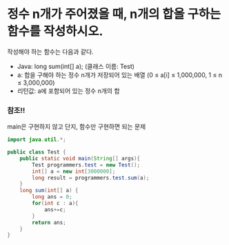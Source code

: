 # 정수 n개가 주어졌을 때, n개의 합을 구하는 함수를 작성하시오.

작성해야 하는 함수는 다음과 같다.

+ Java: long sum(int[] a); (클래스 이름: Test)
+ a: 합을 구해야 하는 정수 n개가 저장되어 있는 배열 (0 ≤ a[i] ≤ 1,000,000, 1 ≤ n ≤ 3,000,000)
+ 리턴값: a에 포함되어 있는 정수 n개의 합

### 참조!!
main은 구현하지 않고 단지, 함수만 구현하면 되는 문제

```java
import java.util.*;

public class Test {
    public static void main(String[] args){
        Test programmers.test = new Test();
        int[] a = new int[3000000]; 
        long result = programmers.test.sum(a);
    }
    long sum(int[] a) {
        long ans = 0;
        for(int c : a){
            ans+=c;
        }
        return ans;
    }
}
```
